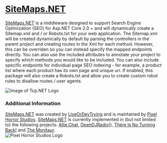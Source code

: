 # **[SiteMaps.NET](https://www.github.com/liveordevtrying/sitemaps.net)**
[SiteMaps.NET](https://www.github.com/liveordevtrying/sitemaps.net) is a middleware designed to support Search Engine Optimization (SEO) for Asp.NET Core 2.0 + and will dynamically create a Sitemap.xml and / or Robots.txt for your web application. The Sitemap.xml will be created dynamically by default by parsing the controllers in the parent project and creating routes in the Xml for each method. However, this can be overriden so you can instead specify the mapped endpoints directly. You can also use the included attributes to annotate your project to specify which methods you would like to be included. You can also include specific endpoints for individual page SEO indexing - for example, a product list where each product has its own page and unique uri. If enabled, this package will also create a Robots.txt and allow you to create custom robot rules to disallow routes / user agents.

![Image of Tcp.NET Logo](https://pixelhorrorstudios.s3-us-west-2.amazonaws.com/Packages/SiteMapsNETLogoGithub.png)

### Additional Information
[SiteMaps.NET](https://www.github.com/liveordevtrying/sitemaps.net) was created by [LiveOrDevTrying](https://www.liveordevtrying.com) and is maintained by [Pixel Horror Studios](https://www.pixelhorrorstudios.com). [SiteMaps.NET](https://www.github.com/liveordevtrying/sitemaps.net) is currently implemented in (but not limited to) the following projects: [Allie.Chat](https://allie.chat), [OpenDJRadio](https://www.opendjradio.com)]), [There Is No Turning Back!](https://www.noturningbackgame.com) and [The Monitaur](https://www.themonitaur.com).  
![Pixel Horror Studios Logo](https://pixelhorrorstudios.s3-us-west-2.amazonaws.com/Packages/PHS.png)